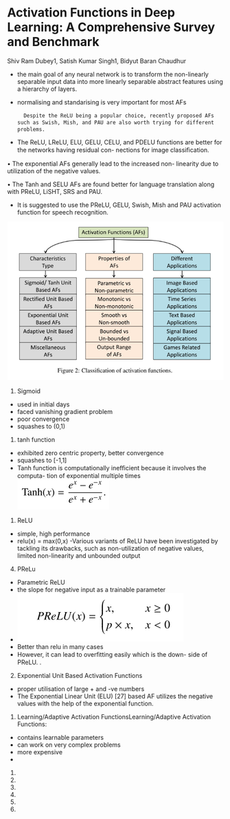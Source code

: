 # Activation Functions in Deep Learning: A Comprehensive Survey and Benchmark

Shiv Ram Dubey1, Satish Kumar Singh1, Bidyut Baran Chaudhur

- the main goal of any neural network is to transform
the non-linearly separable input data into more linearly separable abstract features using a hierarchy of layers.
- normalising and standarising is very important for most AFs

        Despite the ReLU being a popular choice, recently proposed AFs such as Swish, Mish, and PAU are also worth trying for different problems.

- The ReLU, LReLU, ELU, GELU, CELU, and PDELU
functions are better for the networks having residual con-
nections for image classiﬁcation.

• The exponential AFs generally lead to the increased non-
linearity due to utilization of the negative values.

• The Tanh and SELU AFs are found better for language
translation along with PReLU, LiSHT, SRS and PAU.

- It is suggested to use the PReLU, GELU, Swish, Mish and PAU activation function for speech recognition.

![alt text](image.png)

1. Sigmoid
- used in initial days
- faced vanishing gradient problem
- poor convergence
- squashes to (0,1)
1. tanh function
- exhibited zero centric property, better convergence
- squashes to [-1,1]
- Tanh function is computationally inefﬁcient because it involves the computa-
tion of exponential multiple times
 ![alt text](image-1.png)
1. ReLU
- simple, high performance
- relu(x) = max(0,x)
-Various variants
of ReLU have been investigated by tackling its drawbacks, such
as non-utilization of negative values, limited non-linearity and
unbounded output 


4. PReLu
- Parametric ReLU
- the slope for negative input as a trainable parameter
- ![alt text](image-2.png)
- Better than relu in many cases
- However, it can lead to overﬁtting easily which is the down-
side of PReLU.
. 
2. Exponential Unit Based Activation Functions
- proper utilisation of large + and -ve numbers
- The Exponential Linear Unit (ELU) [27] based AF utilizes the negative
values with the help of the exponential function.
 
1. Learning/Adaptive Activation FunctionsLearning/Adaptive Activation Functions:
- contains learnable parameters
- can work on very complex problems
- more expensive
- 
1. 
2. 
3. 
4. 
5.  
6.  